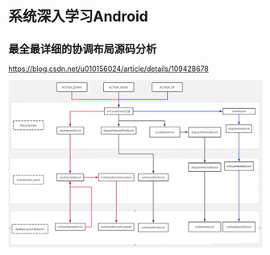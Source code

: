 # 系统深入学习Android

## 最全最详细的协调布局源码分析
https://blog.csdn.net/u010156024/article/details/109428678

![嵌套滑动](/pic/pic1.png)